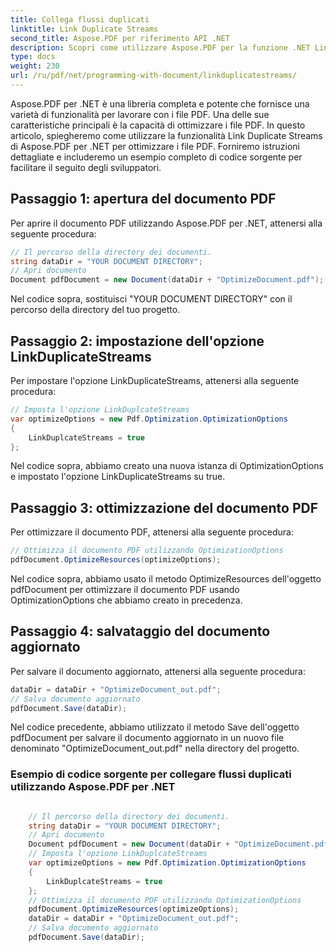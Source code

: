 ```yaml
---
title: Collega flussi duplicati
linktitle: Link Duplicate Streams
second_title: Aspose.PDF per riferimento API .NET
description: Scopri come utilizzare Aspose.PDF per la funzione .NET Link Duplicate Streams per ottimizzare i tuoi documenti PDF con questa guida dettagliata.
type: docs
weight: 230
url: /ru/pdf/net/programming-with-document/linkduplicatestreams/
---
```

Aspose.PDF per .NET è una libreria completa e potente che fornisce una varietà di funzionalità per lavorare con i file PDF. Una delle sue caratteristiche principali è la capacità di ottimizzare i file PDF. In questo articolo, spiegheremo come utilizzare la funzionalità Link Duplicate Streams di Aspose.PDF per .NET per ottimizzare i file PDF. Forniremo istruzioni dettagliate e includeremo un esempio completo di codice sorgente per facilitare il seguito degli sviluppatori.

## Passaggio 1: apertura del documento PDF

Per aprire il documento PDF utilizzando Aspose.PDF per .NET, attenersi alla seguente procedura:

```csharp
// Il percorso della directory dei documenti.
string dataDir = "YOUR DOCUMENT DIRECTORY";
// Apri documento
Document pdfDocument = new Document(dataDir + "OptimizeDocument.pdf");
```

Nel codice sopra, sostituisci "YOUR DOCUMENT DIRECTORY" con il percorso della directory del tuo progetto.

## Passaggio 2: impostazione dell'opzione LinkDuplicateStreams

Per impostare l'opzione LinkDuplicateStreams, attenersi alla seguente procedura:

```csharp
// Imposta l'opzione LinkDuplcateStreams
var optimizeOptions = new Pdf.Optimization.OptimizationOptions
{
    LinkDuplcateStreams = true
};
```

Nel codice sopra, abbiamo creato una nuova istanza di OptimizationOptions e impostato l'opzione LinkDuplicateStreams su true.

## Passaggio 3: ottimizzazione del documento PDF

Per ottimizzare il documento PDF, attenersi alla seguente procedura:

```csharp
// Ottimizza il documento PDF utilizzando OptimizationOptions
pdfDocument.OptimizeResources(optimizeOptions);
```

Nel codice sopra, abbiamo usato il metodo OptimizeResources dell'oggetto pdfDocument per ottimizzare il documento PDF usando OptimizationOptions che abbiamo creato in precedenza.

## Passaggio 4: salvataggio del documento aggiornato

Per salvare il documento aggiornato, attenersi alla seguente procedura:

```csharp
dataDir = dataDir + "OptimizeDocument_out.pdf";
// Salva documento aggiornato
pdfDocument.Save(dataDir);
```

Nel codice precedente, abbiamo utilizzato il metodo Save dell'oggetto pdfDocument per salvare il documento aggiornato in un nuovo file denominato "OptimizeDocument_out.pdf" nella directory del progetto.

### Esempio di codice sorgente per collegare flussi duplicati utilizzando Aspose.PDF per .NET

```csharp

	// Il percorso della directory dei documenti.
	string dataDir = "YOUR DOCUMENT DIRECTORY";
	// Apri documento
	Document pdfDocument = new Document(dataDir + "OptimizeDocument.pdf");
	// Imposta l'opzione LinkDuplcateStreams
	var optimizeOptions = new Pdf.Optimization.OptimizationOptions
	{
		LinkDuplcateStreams = true
	};
	// Ottimizza il documento PDF utilizzando OptimizationOptions
	pdfDocument.OptimizeResources(optimizeOptions);
	dataDir = dataDir + "OptimizeDocument_out.pdf";
	// Salva documento aggiornato
	pdfDocument.Save(dataDir);
	
```
